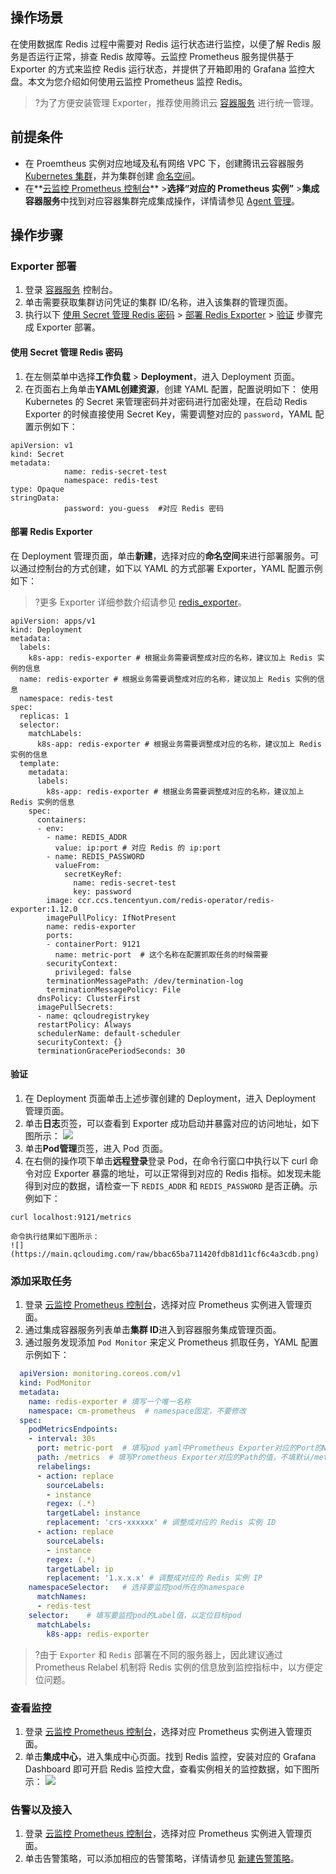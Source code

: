 ## 操作场景

在使用数据库 Redis 过程中需要对 Redis 运行状态进行监控，以便了解 Redis 服务是否运行正常，排查 Redis 故障等。云监控 Prometheus 服务提供基于 Exporter 的方式来监控 Redis 运行状态，并提供了开箱即用的 Grafana 监控大盘。本文为您介绍如何使用云监控 Prometheus 监控 Redis。

>?为了方便安装管理 Exporter，推荐使用腾讯云 [容器服务](https://cloud.tencent.com/document/product/457) 进行统一管理。




## 前提条件


- 在 Proemtheus 实例对应地域及私有网络 VPC 下，创建腾讯云容器服务 [Kubernetes 集群](https://cloud.tencent.com/document/product/457/32189#TemplateCreation)，并为集群创建 [命名空间](https://cloud.tencent.com/document/product/1141/41803)。
- 在**[云监控 Prometheus 控制台](https://console.cloud.tencent.com/monitor/prometheus)**  >**选择“对应的 Prometheus 实例”** >**集成容器服务**中找到对应容器集群完成集成操作，详情请参见 [Agent 管理](https://cloud.tencent.com/document/product/248/48859)。



## 操作步骤

### Exporter 部署


1. 登录 [容器服务](https://console.cloud.tencent.com/tke2/cluster) 控制台。
2. 单击需要获取集群访问凭证的集群 ID/名称，进入该集群的管理页面。
3. 执行以下 [使用 Secret 管理 Redis 密码](#step1) > [部署 Redis Exporter](#step2) > [验证](#step3) 步骤完成 Exporter 部署。


[](id:step1)

#### 使用 Secret 管理 Redis 密码

1. 在左侧菜单中选择**工作负载** > **Deployment**，进入 Deployment 页面。
2. 在页面右上角单击**YAML创建资源**，创建 YAML 配置，配置说明如下：
使用 Kubernetes 的 Secret 来管理密码并对密码进行加密处理，在启动 Redis Exporter 的时候直接使用 Secret Key，需要调整对应的 `password`，YAML 配置示例如下：
```
apiVersion: v1
kind: Secret
metadata:
			name: redis-secret-test
			namespace: redis-test
type: Opaque
stringData:
			password: you-guess  #对应 Redis 密码
```

[](id:step2)

#### 部署 Redis Exporter

在 Deployment 管理页面，单击**新建**，选择对应的**命名空间**来进行部署服务。可以通过控制台的方式创建，如下以 YAML 的方式部署 Exporter，YAML 配置示例如下：
>?更多 Exporter 详细参数介绍请参见 [redis_exporter](https://github.com/oliver006/redis_exporter)。
```
apiVersion: apps/v1
kind: Deployment
metadata:
  labels:
    k8s-app: redis-exporter # 根据业务需要调整成对应的名称，建议加上 Redis 实例的信息
  name: redis-exporter # 根据业务需要调整成对应的名称，建议加上 Redis 实例的信息
  namespace: redis-test
spec:
  replicas: 1
  selector:
    matchLabels:
      k8s-app: redis-exporter # 根据业务需要调整成对应的名称，建议加上 Redis 实例的信息
  template:
    metadata:
      labels:
        k8s-app: redis-exporter # 根据业务需要调整成对应的名称，建议加上 Redis 实例的信息
    spec:
      containers:
      - env:
        - name: REDIS_ADDR
          value: ip:port # 对应 Redis 的 ip:port
        - name: REDIS_PASSWORD
          valueFrom:
            secretKeyRef:
              name: redis-secret-test
              key: password
        image: ccr.ccs.tencentyun.com/redis-operator/redis-exporter:1.12.0
        imagePullPolicy: IfNotPresent
        name: redis-exporter
        ports:
        - containerPort: 9121
          name: metric-port  # 这个名称在配置抓取任务的时候需要
        securityContext:
          privileged: false
        terminationMessagePath: /dev/termination-log
        terminationMessagePolicy: File
      dnsPolicy: ClusterFirst
      imagePullSecrets:
      - name: qcloudregistrykey
      restartPolicy: Always
      schedulerName: default-scheduler
      securityContext: {}
      terminationGracePeriodSeconds: 30
```



[](id:step3)

#### 验证

1. 在 Deployment 页面单击上述步骤创建的 Deployment，进入 Deployment 管理页面。
2. 单击**日志**页签，可以查看到 Exporter 成功启动并暴露对应的访问地址，如下图所示：
	 ![](https://main.qcloudimg.com/raw/4f38e24d2363579014719e303f5667d1.png)
3. 单击**Pod管理**页签，进入 Pod 页面。
4. 在右侧的操作项下单击**远程登录**登录 Pod，在命令行窗口中执行以下 curl 命令对应 Exporter 暴露的地址，可以正常得到对应的 Redis 指标。如发现未能得到对应的数据，请检查一下 `REDIS_ADDR` 和 `REDIS_PASSWORD` 是否正确。示例如下：
```
curl localhost:9121/metrics
```
	命令执行结果如下图所示：
	![](https://main.qcloudimg.com/raw/bbac65ba711420fdb81d11cf6c4a3cdb.png)




### 添加采取任务

1. 登录 [云监控 Prometheus 控制台](https://console.cloud.tencent.com/monitor/prometheus)，选择对应 Prometheus 实例进入管理页面。
2. 通过集成容器服务列表单击**集群 ID**进入到容器服务集成管理页面。
3. 通过服务发现添加 `Pod Monitor` 来定义 Prometheus 抓取任务，YAML 配置示例如下：

```yaml
  apiVersion: monitoring.coreos.com/v1
  kind: PodMonitor
  metadata:
    name: redis-exporter # 填写一个唯一名称
    namespace: cm-prometheus  # namespace固定，不要修改
  spec:
    podMetricsEndpoints:
    - interval: 30s
      port: metric-port  # 填写pod yaml中Prometheus Exporter对应的Port的Name
      path: /metrics  # 填写Prometheus Exporter对应的Path的值，不填默认/metrics
      relabelings:
      - action: replace
        sourceLabels:
        - instance
        regex: (.*)
        targetLabel: instance
        replacement: 'crs-xxxxxx' # 调整成对应的 Redis 实例 ID
      - action: replace
        sourceLabels:
        - instance
        regex: (.*)
        targetLabel: ip
        replacement: '1.x.x.x' # 调整成对应的 Redis 实例 IP
    namespaceSelector:   # 选择要监控pod所在的namespace
      matchNames:
      - redis-test
    selector:    # 填写要监控pod的Label值，以定位目标pod
      matchLabels:
        k8s-app: redis-exporter
```

>?由于 `Exporter` 和 `Redis` 部署在不同的服务器上，因此建议通过 Prometheus Relabel 机制将 Redis 实例的信息放到监控指标中，以方便定位问题。



### 查看监控


1. 登录 [云监控 Prometheus 控制台](https://console.cloud.tencent.com/monitor/prometheus)，选择对应 Prometheus 实例进入管理页面。
2. 单击**集成中心**，进入集成中心页面。找到 Redis 监控，安装对应的 Grafana Dashboard 即可开启 Redis 监控大盘，查看实例相关的监控数据，如下图所示：
![](https://main.qcloudimg.com/raw/ce0215baf6137d35341d56419bfb6d36.png)

### 告警以及接入

1. 登录 [云监控 Prometheus 控制台](https://console.cloud.tencent.com/monitor/prometheus)，选择对应 Prometheus 实例进入管理页面。
2. 单击告警策略，可以添加相应的告警策略，详情请参见 [新建告警策略](https://cloud.tencent.com/document/product/248/48952)。
